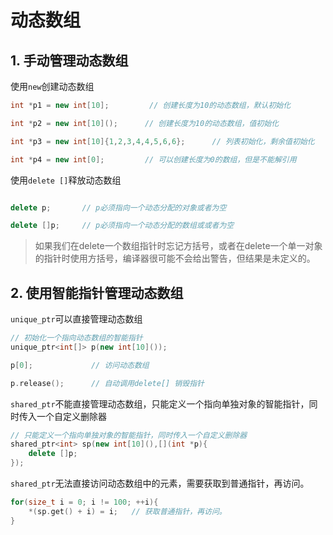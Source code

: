 # 动态数组

## 1. 手动管理动态数组

使用`new`创建动态数组

```c++
int *p1 = new int[10];         // 创建长度为10的动态数组，默认初始化

int *p2 = new int[10]();      // 创建长度为10的动态数组，值初始化

int *p3 = new int[10]{1,2,3,4,4,5,6,6};      // 列表初始化，剩余值初始化

int *p4 = new int[0];         // 可以创建长度为0的数组，但是不能解引用

```

使用`delete []`释放动态数组

```c++

delete p;       // p必须指向一个动态分配的对象或者为空

delete []p;     // p必须指向一个动态分配的数组或或者为空

```

> 如果我们在delete一个数组指针时忘记方括号，或者在delete一个单一对象的指针时使用方括号，编译器很可能不会给出警告，但结果是未定义的。

## 2. 使用智能指针管理动态数组

`unique_ptr`可以直接管理动态数组

```c++
// 初始化一个指向动态数组的智能指针
unique_ptr<int[]> p(new int[10]());

p[0];             // 访问动态数组

p.release();      // 自动调用delete[] 销毁指针

```

`shared_ptr`不能直接管理动态数组，只能定义一个指向单独对象的智能指针，同时传入一个自定义删除器

```c++
// 只能定义一个指向单独对象的智能指针，同时传入一个自定义删除器
shared_ptr<int> sp(new int[10](),[](int *p){
    delete []p;
});
```

`shared_ptr`无法直接访问动态数组中的元素，需要获取到普通指针，再访问。

```c++
for(size_t i = 0; i != 100; ++i){
    *(sp.get() + i) = i;   // 获取普通指针，再访问。
}
```



